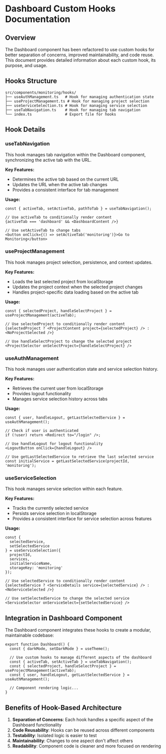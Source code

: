 # Dashboard Custom Hooks Documentation

## Overview

The Dashboard component has been refactored to use custom hooks for better separation of concerns, improved maintainability, and code reuse. This document provides detailed information about each custom hook, its purpose, and usage.

## Hooks Structure

```
src/components/monitoring/hooks/
├── useAuthManagement.ts   # Hook for managing authentication state
├── useProjectManagement.ts # Hook for managing project selection
├── useServiceSelection.ts # Hook for managing service selection
├── useTabNavigation.ts    # Hook for managing tab navigation
└── index.ts               # Export file for hooks
```

## Hook Details

### useTabNavigation

This hook manages tab navigation within the Dashboard component, synchronizing the active tab with the URL.

**Key Features:**
- Determines the active tab based on the current URL
- Updates the URL when the active tab changes
- Provides a consistent interface for tab management

**Usage:**
```tsx
const { activeTab, setActiveTab, pathToTab } = useTabNavigation();

// Use activeTab to conditionally render content
{activeTab === 'dashboard' && <DashboardContent />}

// Use setActiveTab to change tabs
<button onClick={() => setActiveTab('monitoring')}>Go to Monitoring</button>
```

### useProjectManagement

This hook manages project selection, persistence, and context updates.

**Key Features:**
- Loads the last selected project from localStorage
- Updates the project context when the selected project changes
- Handles project-specific data loading based on the active tab

**Usage:**
```tsx
const { selectedProject, handleSelectProject } = useProjectManagement(activeTab);

// Use selectedProject to conditionally render content
{selectedProject ? <ProjectContent project={selectedProject} /> : <NoProjectSelected />}

// Use handleSelectProject to change the selected project
<ProjectSelector onSelectProject={handleSelectProject} />
```

### useAuthManagement

This hook manages user authentication state and service selection history.

**Key Features:**
- Retrieves the current user from localStorage
- Provides logout functionality
- Manages service selection history across tabs

**Usage:**
```tsx
const { user, handleLogout, getLastSelectedService } = useAuthManagement();

// Check if user is authenticated
if (!user) return <Redirect to="/login" />;

// Use handleLogout for logout functionality
<LogoutButton onClick={handleLogout} />

// Use getLastSelectedService to retrieve the last selected service
const initialService = getLastSelectedService(projectId, 'monitoring');
```

### useServiceSelection

This hook manages service selection within each feature.

**Key Features:**
- Tracks the currently selected service
- Persists service selection in localStorage
- Provides a consistent interface for service selection across features

**Usage:**
```tsx
const { 
  selectedService, 
  setSelectedService 
} = useServiceSelection({
  projectId,
  services,
  initialServiceName,
  storageKey: 'monitoring'
});

// Use selectedService to conditionally render content
{selectedService ? <ServiceDetails service={selectedService} /> : <NoServiceSelected />}

// Use setSelectedService to change the selected service
<ServiceSelector onServiceSelect={setSelectedService} />
```

## Integration in Dashboard Component

The Dashboard component integrates these hooks to create a modular, maintainable codebase:

```tsx
export function Dashboard() {
  const { darkMode, setDarkMode } = useTheme();
  
  // Use custom hooks to manage different aspects of the dashboard
  const { activeTab, setActiveTab } = useTabNavigation();
  const { selectedProject, handleSelectProject } = useProjectManagement(activeTab);
  const { user, handleLogout, getLastSelectedService } = useAuthManagement();

  // Component rendering logic...
}
```

## Benefits of Hook-Based Architecture

1. **Separation of Concerns**: Each hook handles a specific aspect of the Dashboard functionality
2. **Code Reusability**: Hooks can be reused across different components
3. **Testability**: Isolated logic is easier to test
4. **Maintainability**: Changes to one aspect don't affect others
5. **Readability**: Component code is cleaner and more focused on rendering
